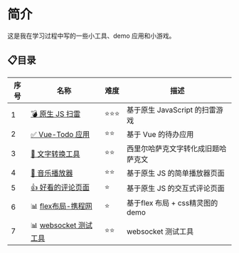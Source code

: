 # 简介

这是我在学习过程中写的一些小工具、demo 应用和小游戏。

## 📋目录

| 序号 | 名称                                           | 难度 | 描述                               |
| ---- | ---------------------------------------------- | ---- | ---------------------------------- |
| 1    | [💣 原生 JS 扫雷 ](./01mine-sweeper/README.md)  | ⭐⭐⭐  | 基于原生 JavaScript 的扫雷游戏     |
| 2    | [✅ Vue-Todo 应用](./02vue-todo/README.md)      | ⭐⭐   | 基于 Vue 的待办应用                |
| 3    | [🔨 文字转换工具 ](./03qaz-translate/README.md) | ⭐⭐   | 西里尔哈萨克文字转化成旧题哈萨克文 |
| 4    | [🎵 音乐播放器 ](./04player/README.md)          | ⭐⭐   | 基于原生 JS 的简单播放器页面       |
| 5    | [👍 好看的评论页面](./05rate/README.md)         | ⭐    | 基于原生 JS 的交互式评论页面       |
| 6    | 📊 [flex布局-携程网](./07flex-xie-cheng)        | ⭐    | 基于flex 布局 + css精灵图的demo    |
| 7    | 📊 [websocket 测试工具](./08websocket-test-tool)|  ⭐⭐   | websocket 测试工具    |


